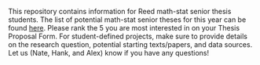 This repository contains information for Reed math-stat senior thesis students.  The list of potential math-stat senior theses for this year can be found [here](https://docs.google.com/document/d/1y58turaJrqM7OP45Gh57tBWszJ2oXDpapf9g2nMjvJA/edit?usp=sharing).  Please rank the 5 you are most interested in on your Thesis Proposal Form.  For student-defined projects, make sure to provide details on the research question, potential starting texts/papers, and data sources.  Let us (Nate, Hank, and Alex) know if you have any questions!
